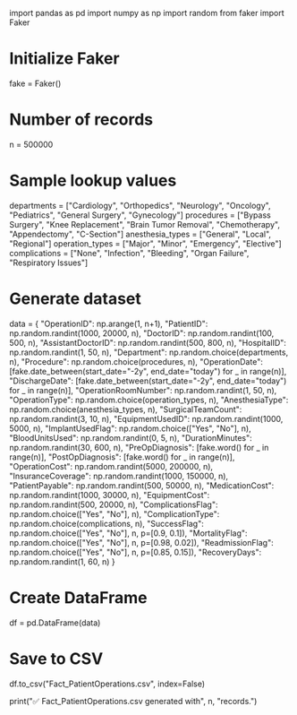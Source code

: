 import pandas as pd
import numpy as np
import random
from faker import Faker

# Initialize Faker
fake = Faker()

# Number of records
n = 500000

# Sample lookup values
departments = ["Cardiology", "Orthopedics", "Neurology", "Oncology", "Pediatrics", "General Surgery", "Gynecology"]
procedures = ["Bypass Surgery", "Knee Replacement", "Brain Tumor Removal", "Chemotherapy", "Appendectomy", "C-Section"]
anesthesia_types = ["General", "Local", "Regional"]
operation_types = ["Major", "Minor", "Emergency", "Elective"]
complications = ["None", "Infection", "Bleeding", "Organ Failure", "Respiratory Issues"]

# Generate dataset
data = {
    "OperationID": np.arange(1, n+1),
    "PatientID": np.random.randint(1000, 20000, n),
    "DoctorID": np.random.randint(100, 500, n),
    "AssistantDoctorID": np.random.randint(500, 800, n),
    "HospitalID": np.random.randint(1, 50, n),
    "Department": np.random.choice(departments, n),
    "Procedure": np.random.choice(procedures, n),
    "OperationDate": [fake.date_between(start_date="-2y", end_date="today") for _ in range(n)],
    "DischargeDate": [fake.date_between(start_date="-2y", end_date="today") for _ in range(n)],
    "OperationRoomNumber": np.random.randint(1, 50, n),
    "OperationType": np.random.choice(operation_types, n),
    "AnesthesiaType": np.random.choice(anesthesia_types, n),
    "SurgicalTeamCount": np.random.randint(3, 10, n),
    "EquipmentUsedID": np.random.randint(1000, 5000, n),
    "ImplantUsedFlag": np.random.choice(["Yes", "No"], n),
    "BloodUnitsUsed": np.random.randint(0, 5, n),
    "DurationMinutes": np.random.randint(30, 600, n),
    "PreOpDiagnosis": [fake.word() for _ in range(n)],
    "PostOpDiagnosis": [fake.word() for _ in range(n)],
    "OperationCost": np.random.randint(5000, 200000, n),
    "InsuranceCoverage": np.random.randint(1000, 150000, n),
    "PatientPayable": np.random.randint(500, 50000, n),
    "MedicationCost": np.random.randint(1000, 30000, n),
    "EquipmentCost": np.random.randint(500, 20000, n),
    "ComplicationsFlag": np.random.choice(["Yes", "No"], n),
    "ComplicationType": np.random.choice(complications, n),
    "SuccessFlag": np.random.choice(["Yes", "No"], n, p=[0.9, 0.1]),
    "MortalityFlag": np.random.choice(["Yes", "No"], n, p=[0.98, 0.02]),
    "ReadmissionFlag": np.random.choice(["Yes", "No"], n, p=[0.85, 0.15]),
    "RecoveryDays": np.random.randint(1, 60, n)
}

# Create DataFrame
df = pd.DataFrame(data)

# Save to CSV
df.to_csv("Fact_PatientOperations.csv", index=False)

print("✅ Fact_PatientOperations.csv generated with", n, "records.")
